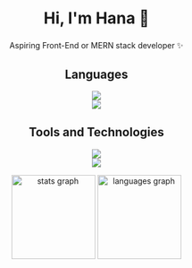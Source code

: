 <h1 align="center">Hi, I'm Hana 👋</h1>

###

<p align="center">
  Aspiring Front-End or MERN stack developer ✨
</p> 

<h2 align="center">Languages</h2>
<p align="center">
  <a href="#">
    <img src="https://skillicons.dev/icons?i=html,css,js,kotlin,py&perline=5" /><br>
    <img src="https://skillicons.dev/icons?i=java,php,jquery,git&perline=4" />
  </a>
</p>

<h2 align="center">Tools and Technologies</h2>
<p align="center">
  <a href="#">
    <img src="https://skillicons.dev/icons?i=figma,firebase,github,wordpress,vite&perline=5" /><br>
    <img src="https://skillicons.dev/icons?i=nodejs,react,tailwind,postgres&perline=4" />
  </a>
</p>

<div align="center">
  <img src="https://github-readme-stats.vercel.app/api?username=hanmarine&hide_title=false&hide_rank=false&show_icons=true&include_all_commits=true&count_private=true&disable_animations=false&theme=algolia&locale=en" height="150" alt="stats graph"  />
  <img src="https://github-readme-stats.vercel.app/api/top-langs?username=hanmarine&locale=en&hide_title=false&layout=compact&card_width=320&langs_count=5&theme=algolia" height="150" alt="languages graph"  />
</div>
